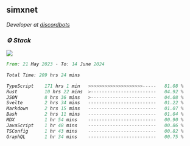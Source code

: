 <h2>simxnet</h2>
<p><em>Developer at <a href="https://github.com/dbotslist">discordbots</a></p>

### ⚙️ Stack
![](https://skillicons.dev/icons?i=git,docker,js,ts,cloudflare,css,deno,express,cpp,rust,arduino,graphql,html,nestjs,react,apollo,bash,lua,nextjs,nodejs,ps,powershell,neovim,postgres,tailwind,prisma)

<!--START_SECTION:waka-->

```rust
From: 21 May 2023 - To: 14 June 2024

Total Time: 209 hrs 24 mins

TypeScript    171 hrs 1 min   >>>>>>>>>>>>>>>>>>>>-----   81.08 %
Rust          10 hrs 22 mins  >------------------------   04.92 %
JSON          8 hrs 36 mins   >------------------------   04.08 %
Svelte        2 hrs 34 mins   -------------------------   01.22 %
Markdown      2 hrs 15 mins   -------------------------   01.07 %
Bash          2 hrs 11 mins   -------------------------   01.04 %
MDX           1 hr 54 mins    -------------------------   00.90 %
JavaScript    1 hr 48 mins    -------------------------   00.86 %
TSConfig      1 hr 43 mins    -------------------------   00.82 %
GraphQL       1 hr 34 mins    -------------------------   00.75 %
```

<!--END_SECTION:waka-->


<!--
<p align="center">
     <a href="https://discord.gg/HhybNhchcC"><img src="https://invidget.switchblade.xyz/sejc7TnX6N" align="center" ><a>
</p> 
-->
